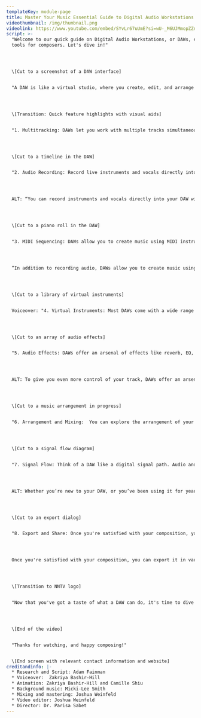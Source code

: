 ```yaml
---
templateKey: module-page
title: Master Your Music Essential Guide to Digital Audio Workstations DAW
videothumbnail: /img/thumbnail.png
videolink: https://www.youtube.com/embed/SYvLr67uUmE?si=wU-_M6UJMmopZZnQ
script: >-
  "Welcome to our quick guide on Digital Audio Workstations, or DAWs, essential
  tools for composers. Let's dive in!"




  \[Cut to a screenshot of a DAW interface]


  "A DAW is like a virtual studio, where you create, edit, and arrange music. It's the heart of modern music production. Now, let's explore some key features."




  \[Transition: Quick feature highlights with visual aids]


  "1. Multitracking: DAWs let you work with multiple tracks simultaneously. This means you can record and edit different instruments and voices separately, giving you more control over your sound."




  \[Cut to a timeline in the DAW]


  "2. Audio Recording: Record live instruments and vocals directly into your DAW. It's your digital recording studio.  This requires either an interface or a USB microphone to capture the audio and convert it to digital"




  ALT: “You can record instruments and vocals directly into your DAW with an audio interface or USB microphone. Think of it like your own digital recording studio.”




  \[Cut to a piano roll in the DAW]


  "3. MIDI Sequencing: DAWs allow you to create music using MIDI instruments. This means you can compose, play, and edit instruments virtually using a controller, for example a USB keyboard or even your computer’s keyboard to play the notes”




  “In addition to recording audio, DAWs allow you to create music using virtual instruments. This means you can compose, play, and edit instruments virtually, using a controller like a MIDI keyboard or even your computer keyboard to play the notes”




  \[Cut to a library of virtual instruments]


  Voiceover: "4. Virtual Instruments: Most DAWs come with a wide range of virtual instruments, from pianos to synthesizers, allowing you to expand your creative palette."




  \[Cut to an array of audio effects]


  "5. Audio Effects: DAWs offer an arsenal of effects like reverb, EQ, and compression, helping you shape and refine your sound."




  ALT: To give you even more control of your track, DAWs offer an arsenal of effects like reverb, EQ, and compression, helping you shape and refine your sound."




  \[Cut to a music arrangement in progress]


  "6. Arrangement and Mixing:  You can explore the arrangement of your music in the timeline by arranging the clips however you like. Mix and balance your tracks with the volume and pan controls to achieve a professional sound."




  \[Cut to a signal flow diagram]


  "7. Signal Flow: Think of a DAW like a digital signal path. Audio and MIDI signals flow through a series of tracks, effects, and mixers, allowing you to shape your composition."




  ALT: Whether you’re new to your DAW, or you’ve been using it for years, it can be helpful to picture the path that your signals are taking. An audio or MIDI clip will flow through its track—including any effects that might be on it—before making its way to your headphones or speakers. Once you’re comfortable with this, you can begin sending groups of tracks to a folder or bus, allowing you to further shape the interaction of the elements in your composition.




  \[Cut to an export dialog]


  "8. Export and Share: Once you're satisfied with your composition, you can export it in various formats, such as MP3, WAV, or others, making it easy to share your music with the world."




  Once you're satisfied with your composition, you can export it in various formats including MP3 (for personal use) or WAV(for professional use), making it easy to share your music with the world. In many DAWs, this export feature will be called “bounce”




  \[Transition to NNTV logo]


  "Now that you've got a taste of what a DAW can do, it's time to dive deeper.”




  \[End of the video]


  "Thanks for watching, and happy composing!"


  \[End screen with relevant contact information and website]
creditandinfo: |-
  * Research and Script: Adam Fainman
  * Voiceover:  Zakriya Bashir-Hill 
  * Animation: Zakriya Bashir-Hill and Camille Shiu
  * Background music: Micki-Lee Smith
  * Mixing and mastering: Joshua Weinfeld
  * Video editor: Joshua Weinfeld
  * Director: Dr. Parisa Sabet
---
```

